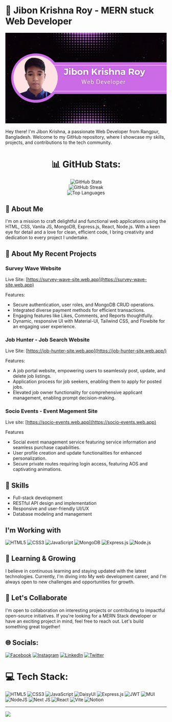 # 👋 Jibon Krishna Roy - MERN stuck Web Developer

![Profile Image](https://raw.githubusercontent.com/jibon-roy/jibon-roy/main/src/profile.png)

Hey there! I'm Jibon Krishna, a passionate Web Developer from Rangpur, Bangladesh. Welcome to my GitHub repository, where I showcase my skills, projects, and contributions to the tech community.
<div align="center">

# 📊 GitHub Stats:

<img src="https://github-readme-stats.vercel.app/api?username=jibon-roy&theme=dark&hide_border=false&include_all_commits=false&count_private=false" alt="GitHub Stats" /> <br />
<img src="https://github-readme-streak-stats.herokuapp.com/?user=jibon-roy&theme=dark&hide_border=false" alt="GitHub Streak" /> <br />
<img src="https://github-readme-stats.vercel.app/api/top-langs/?username=jibon-roy&theme=dark&hide_border=false&include_all_commits=false&count_private=false&layout=compact" alt="Top Languages" />

</div>

## 🚀 About Me

I'm on a mission to craft delightful and functional web applications using the HTML, CSS, Vanila JS, MongoDB, Express.js, React, Node.js. With a keen eye for detail and a love for clean, efficient code, I bring creativity and dedication to every project I undertake.

## 💼 About My Recent Projects

### Survey Wave Website
Live Site: [https://survey-wave-site.web.app](https://survey-wave-site.web.app)

Features:
- Secure authentication, user roles, and MongoDB CRUD operations.
- Integrated diverse payment methods for efficient transactions.
- Engaging features like Likes, Comments, and Reports thoughtfully.
- Dynamic, responsive UI with Material-UI, Tailwind CSS, and Flowbite for an engaging user experience.

### Job Hunter - Job Search Website
Live Site: [https://job-hunter-site.web.app](https://job-hunter-site.web.app/)

Features:
- A job portal website, empowering users to seamlessly post, update, and delete job listings.
- Application process for job seekers, enabling them to apply for posted jobs.
- Elevated job owner functionality for comprehensive applicant management, enabling prompt decision-making.

### Socio Events - Event Magement Site
Live site: [https://socio-events.web.app](https://socio-events.web.app)

Features
- Social event management service featuring service information and seamless purchase capabilities.
- User profile creation and update functionalities for enhanced personalization.
- Secure private routes requiring login access, featuring AOS and captivating animations.


## 🔧 Skills

- Full-stack development
- RESTful API design and implementation
- Responsive and user-friendly UI/UX
- Database modeling and management

## I'm Working with

<div class="display:flex; justify-content: center; gap: 50px 50px ">
<img src="https://upload.wikimedia.org/wikipedia/commons/6/61/HTML5_logo_and_wordmark.svg" alt="HTML5" width="60"/> <img src="https://upload.wikimedia.org/wikipedia/commons/d/d5/CSS3_logo_and_wordmark.svg" alt="CSS3" width="45"/> <img src="https://upload.wikimedia.org/wikipedia/commons/9/99/Unofficial_JavaScript_logo_2.svg" alt="JavaScript" width="55"/> <img src="https://img.icons8.com/color/452/mongodb.png" alt="MongoDB" width="60"/> <img src="https://img.icons8.com/color/452/express.png" alt="Express.js" width="60"/> <img src="https://img.icons8.com/color/452/nodejs.png" alt="Node.js" width="60"/>


</div>


## 🌱 Learning & Growing

I believe in continuous learning and staying updated with the latest technologies. Currently, I'm diving into My web development career, and I'm always open to new challenges and opportunities for growth.

## 🤝 Let's Collaborate

I'm open to collaboration on interesting projects or contributing to impactful open-source initiatives. If you're looking for a MERN Stack developer or have an exciting project in mind, feel free to reach out. Let's build something great together!


## 🌐 Socials:
[![Facebook](https://img.shields.io/badge/Facebook-%231877F2.svg?logo=Facebook&logoColor=white)](https://facebook.com/jkroyjoy1) [![Instagram](https://img.shields.io/badge/Instagram-%23E4405F.svg?logo=Instagram&logoColor=white)](https://instagram.com/jibonkr512) [![LinkedIn](https://img.shields.io/badge/LinkedIn-%230077B5.svg?logo=linkedin&logoColor=white)](https://linkedin.com/in/jibon-roy) [![Twitter](https://img.shields.io/badge/Twitter-%231DA1F2.svg?logo=Twitter&logoColor=white)](https://twitter.com/JibonKrishnaRo6) 

# 💻 Tech Stack:
![HTML5](https://img.shields.io/badge/html5-%23E34F26.svg?style=for-the-badge&logo=html5&logoColor=white) ![CSS3](https://img.shields.io/badge/css3-%231572B6.svg?style=for-the-badge&logo=css3&logoColor=white) ![JavaScript](https://img.shields.io/badge/javascript-%23323330.svg?style=for-the-badge&logo=javascript&logoColor=%23F7DF1E) ![DaisyUI](https://img.shields.io/badge/daisyui-5A0EF8?style=for-the-badge&logo=daisyui&logoColor=white) ![Express.js](https://img.shields.io/badge/express.js-%23404d59.svg?style=for-the-badge&logo=express&logoColor=%2361DAFB) ![JWT](https://img.shields.io/badge/JWT-black?style=for-the-badge&logo=JSON%20web%20tokens) ![MUI](https://img.shields.io/badge/MUI-%230081CB.svg?style=for-the-badge&logo=mui&logoColor=white) ![NodeJS](https://img.shields.io/badge/node.js-6DA55F?style=for-the-badge&logo=node.js&logoColor=white) ![Next JS](https://img.shields.io/badge/Next-black?style=for-the-badge&logo=next.js&logoColor=white) ![React](https://img.shields.io/badge/react-%2320232a.svg?style=for-the-badge&logo=react&logoColor=%2361DAFB) ![Vite](https://img.shields.io/badge/vite-%23646CFF.svg?style=for-the-badge&logo=vite&logoColor=white) ![Notion](https://img.shields.io/badge/Notion-%23000000.svg?style=for-the-badge&logo=notion&logoColor=white)

---
[![](https://visitcount.itsvg.in/api?id=jibon-roy&icon=0&color=0)](https://visitcount.itsvg.in)
